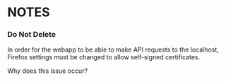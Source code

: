 # NOTES

### Do Not Delete
In order for the webapp to be able to make API requests to the localhost, Firefox settings must be changed to allow self-signed certificates. 

Why does this issue occur?
